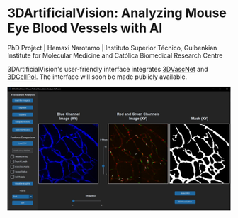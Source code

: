 # 3DArtificialVision: Analyzing Mouse Eye Blood Vessels with AI
PhD Project | Hemaxi Narotamo | Instituto Superior Técnico, Gulbenkian Institute for Molecular Medicine and Católica Biomedical Research Centre



3DArtificialVision's user-friendly interface integrates [3DVascNet](https://github.com/HemaxiN/3DVascNet) and [3DCellPol](https://github.com/HemaxiN/3DCellPol).
The interface will soon be made publicly available.

![](https://github.com/HemaxiN/3DArtificialVision/blob/main/images/artificialvision.JPG)
